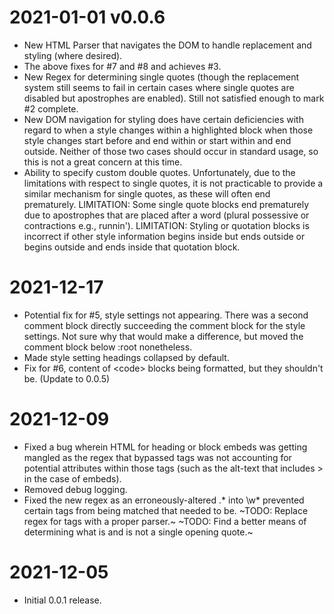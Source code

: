 # 2021-01-01 v0.0.6
 - New HTML Parser that navigates the DOM to handle replacement and styling (where desired).
 - The above fixes for #7 and #8 and achieves #3.
 - New Regex for determining single quotes (though the replacement system still seems to fail in certain cases where single quotes are disabled but apostrophes are enabled). Still not satisfied enough to mark #2 complete.
 - New DOM navigation for styling does have certain deficiencies with regard to when a style changes within a highlighted block when those style changes start before and end within or start within and end outside. Neither of those two cases should occur in standard usage, so this is not a great concern at this time.
 - Ability to specify custom double quotes. Unfortunately, due to the limitations with respect to single quotes, it is not practicable to provide a similar mechanism for single quotes, as these will often end prematurely.
LIMITATION: Some single quote blocks end prematurely due to apostrophes that are placed after a word (plural possessive or contractions e.g., runnin').
LIMITATION: Styling or quotation blocks is incorrect if other style information begins inside but ends outside or begins outside and ends inside that quotation block.

# 2021-12-17
 - Potential fix for #5, style settings not appearing. There was a second comment block directly succeeding the comment block for the style settings. Not sure why that would make a difference, but moved the comment block below :root nonetheless.
 - Made style setting headings collapsed by default.
 - Fix for #6, content of \<code> blocks being formatted, but they shouldn't be. (Update to 0.0.5)

# 2021-12-09
 - Fixed a bug wherein HTML for heading or block embeds was getting mangled as the regex that bypassed tags was not accounting for potential attributes within those tags (such as the alt-text that includes > in the case of embeds).
 - Removed debug logging.
 - Fixed the new regex as an erroneously-altered .* into \w* prevented certain tags from being matched that needed to be.
~TODO: Replace regex for tags with a proper parser.~
~TODO: Find a better means of determining what is and is not a single opening quote.~

# 2021-12-05
- Initial 0.0.1 release.